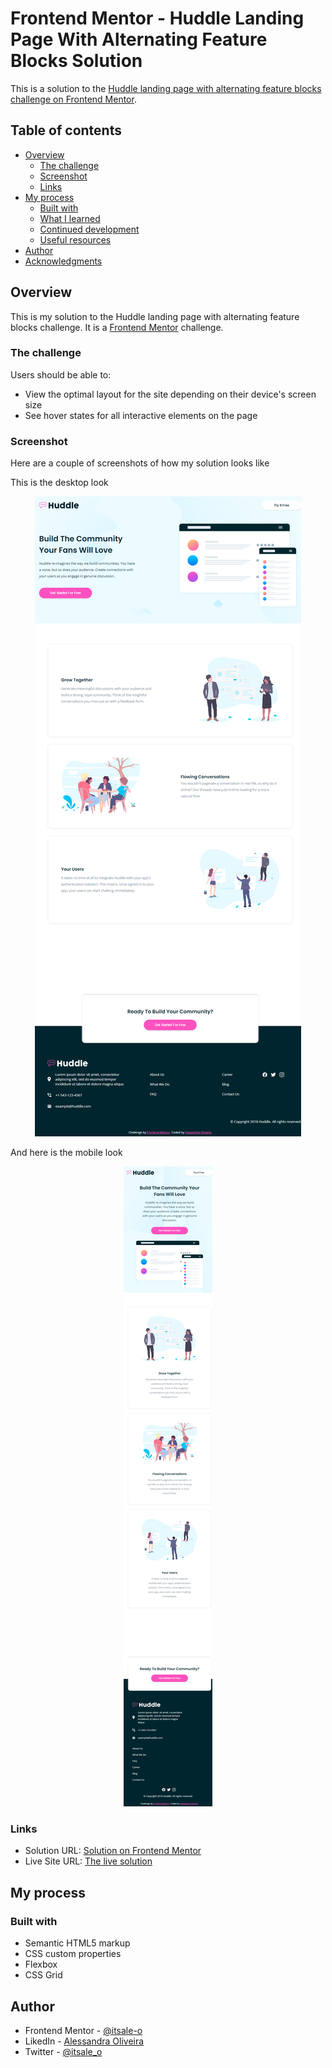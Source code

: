 # Frontend Mentor - Huddle Landing Page With Alternating Feature Blocks Solution

This is a solution to the [Huddle landing page with alternating feature blocks challenge on Frontend Mentor](https://www.frontendmentor.io/challenges/huddle-landing-page-with-alternating-feature-blocks-5ca5f5981e82137ec91a5100).

## Table of contents

- [Overview](#overview)
  - [The challenge](#the-challenge)
  - [Screenshot](#screenshot)
  - [Links](#links)
- [My process](#my-process)
  - [Built with](#built-with)
  - [What I learned](#what-i-learned)
  - [Continued development](#continued-development)
  - [Useful resources](#useful-resources)
- [Author](#author)
- [Acknowledgments](#acknowledgments)

## Overview

This is my solution to the Huddle landing page with alternating feature blocks challenge. It is a [Frontend Mentor](https://www.frontendmentor.io/home) challenge.

### The challenge

Users should be able to:

- View the optimal layout for the site depending on their device's screen size
- See hover states for all interactive elements on the page

### Screenshot

Here are a couple of screenshots of how my solution looks like

This is the desktop look 

<div align="center">

![](/images/desktop_solution.png)

</div>

And here is the mobile look

<div align="center">

![](/images/mobile_solution.png)

</div>


### Links

- Solution URL: [Solution on Frontend Mentor](https://your-solution-url.com)
- Live Site URL: [The live solution](https://your-live-site-url.com)

## My process

### Built with

- Semantic HTML5 markup
- CSS custom properties
- Flexbox
- CSS Grid

## Author

- Frontend Mentor - [@itsale-o](https://www.frontendmentor.io/profile/itsale-o)
- LikedIn - [Alessandra Oliveira](https://www.linkedin.com/in/alessandra-santos-oliveira/)
- Twitter - [@itsale_o](https://twitter.com/itsale_o)
